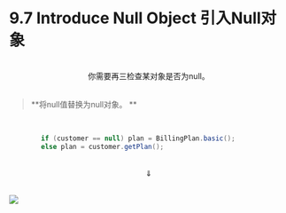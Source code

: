 # 9.7 Introduce Null Object 引入Null对象

<br>

<center>你需要再三检查某对象是否为null。</center>

<br>

> **将null值替换为null对象。 **

<br>

```java
        if (customer == null) plan = BillingPlan.basic();
        else plan = customer.getPlan();
```

<br>

<center>⇓</center>

<br>

![](https://box.kancloud.cn/2016-08-15_57b1b5aa3516f.gif)

<br>

